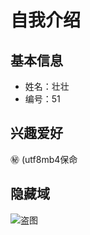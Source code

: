 # 自我介绍

## 基本信息
* 姓名：壮壮  
* 编号：51  

## 兴趣爱好
㊙️ (utf8mb4保命

## 隐藏域
![盗图](https://www.baidu.com/img/superlogo_c4d7df0a003d3db9b65e9ef0fe6da1ec.png "盗图")
